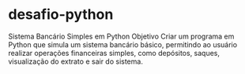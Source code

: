 # desafio-python
 Sistema Bancário Simples em Python Objetivo Criar um programa em Python que simula um sistema bancário básico, permitindo ao usuário realizar operações financeiras simples, como depósitos, saques, visualização do extrato e sair do sistema.

